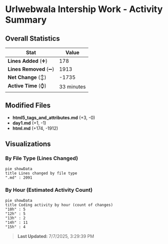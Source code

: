 # Urlwebwala Intership Work - Activity Summary 

## Overall Statistics

| Stat                   | Value                                                             |
| ---------------------- | ----------------------------------------------------------------- |
| **Lines Added** (➕)   | 178                                          |
| **Lines Removed** (➖) | 1913                                        |
| **Net Change** (↕)    | -1735                |
| **Active Time** (⌚)   | 33 minutes |


## Modified Files
- **html5_tags_and_attributes.md** (+3, -0)
- **day1.md** (+1, -1)
- **html.md** (+174, -1912)

## Visualizations

### By File Type (Lines Changed)

```mermaid
pie showData
title Lines changed by file type
".md" : 2091
```

### By Hour (Estimated Activity Count)

```mermaid
pie showData
title Coding activity by hour (count of changes)
"10h" : 5
"12h" : 5
"13h" : 2
"14h" : 11
"15h" : 4
```


> **Last Updated:** 7/7/2025, 3:29:39 PM